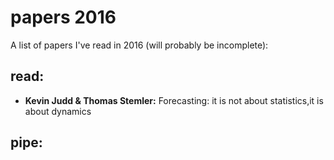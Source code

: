 # papers 2016 
A list of papers I've read in 2016 (will probably be incomplete): 
## read: 
- **Kevin Judd & Thomas Stemler:** Forecasting: it is not about statistics,it is about dynamics

## pipe: 
